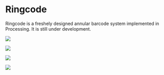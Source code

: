 # Ringcode
Ringcode is a freshely designed annular barcode system implemented in Processing. It is still under development.

![](http://github.com/zyanglken/ringcode/raw/master/images/demo1.png)

![](http://github.com/zyanglken/ringcode/raw/master/images/demo2.png)

![](http://github.com/zyanglken/ringcode/raw/master/images/demo3.png)

![](http://github.com/zyanglken/ringcode/raw/master/images/demo4.png)
